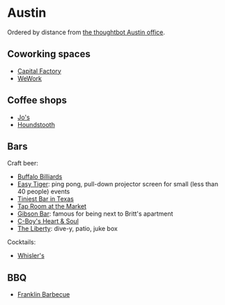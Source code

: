 # Austin

Ordered by distance from
[the thoughtbot Austin office][office].

[office]: https://goo.gl/maps/eSyv9

## Coworking spaces

* [Capital Factory](http://4sq.com/9tN6df)
* [WeWork](http://4sq.com/1xqcXpB)

## Coffee shops

* [Jo's](http://4sq.com/5fDcln)
* [Houndstooth](http://4sq.com/VOmIWN)

## Bars

Craft beer:

* [Buffalo Billiards](http://4sq.com/5k16Ie)
* [Easy Tiger](http://4sq.com/ha0vuw): ping pong, pull-down projector screen for
  small (less than 40 people) events
* [Tiniest Bar in Texas](http://4sq.com/7AFXcg)
* [Tap Room at the Market](http://4sq.com/1gclJwV)
* [Gibson Bar](http://4sq.com/cf7p96): famous for being next to Britt's
  apartment
* [C-Boy's Heart & Soul](http://4sq.com/1i6cqP3)
* [The Liberty](http://4sq.com/5kqW2c): dive-y, patio, juke box

Cocktails:

* [Whisler's](http://4sq.com/126CLSN)

## BBQ

* [Franklin Barbecue](http://4sq.com/friVsQ)
